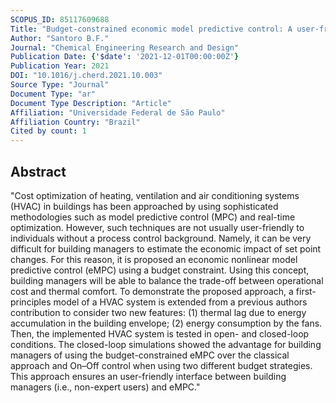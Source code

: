 ```yaml
---
SCOPUS_ID: 85117609688
Title: "Budget-constrained economic model predictive control: A user-friendly proposal for HVAC"
Author: "Santoro B.F."
Journal: "Chemical Engineering Research and Design"
Publication Date: {'$date': '2021-12-01T00:00:00Z'}
Publication Year: 2021
DOI: "10.1016/j.cherd.2021.10.003"
Source Type: "Journal"
Document Type: "ar"
Document Type Description: "Article"
Affiliation: "Universidade Federal de São Paulo"
Affiliation Country: "Brazil"
Cited by count: 1
---
```


## Abstract
"Cost optimization of heating, ventilation and air conditioning systems (HVAC) in buildings has been approached by using sophisticated methodologies such as model predictive control (MPC) and real-time optimization. However, such techniques are not usually user-friendly to individuals without a process control background. Namely, it can be very difficult for building managers to estimate the economic impact of set point changes. For this reason, it is proposed an economic nonlinear model predictive control (eMPC) using a budget constraint. Using this concept, building managers will be able to balance the trade-off between operational cost and thermal comfort. To demonstrate the proposed approach, a first-principles model of a HVAC system is extended from a previous authors contribution to consider two new features: (1) thermal lag due to energy accumulation in the building envelope; (2) energy consumption by the fans. Then, the implemented HVAC system is tested in open- and closed-loop conditions. The closed-loop simulations showed the advantage for building managers of using the budget-constrained eMPC over the classical approach and On–Off control when using two different budget strategies. This approach ensures an user-friendly interface between building managers (i.e., non-expert users) and eMPC."
